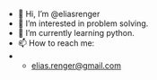 - 👋 Hi, I’m @eliasrenger
- 👀 I’m interested in problem solving.
- 🌱 I’m currently learning python.
- 📫 How to reach me:
- - elias.renger@gmail.com

